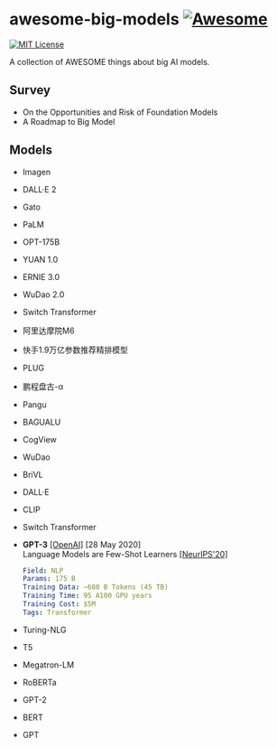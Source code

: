 # awesome-big-models [![Awesome](https://awesome.re/badge.svg)](https://awesome.re)

[![MIT License](https://img.shields.io/badge/license-MIT-green.svg)](https://opensource.org/licenses/MIT)

A collection of AWESOME things about big AI models.

## Survey

- On the Opportunities and Risk of Foundation Models
- A Roadmap to Big Model

## Models

- Imagen
- DALL·E 2
- Gato
- PaLM
- OPT-175B
- YUAN 1.0
- ERNIE 3.0
- WuDao 2.0
- Switch Transformer
- 阿里达摩院M6
- 快手1.9万亿参数推荐精排模型
- PLUG
- 鹏程盘古-α
- Pangu
- BAGUALU
- CogView
- WuDao
- BriVL
- DALL·E
- CLIP
- Switch Transformer
- **GPT-3** [[OpenAI]](https://openai.com/api/) [28 May 2020]  
    Language Models are Few-Shot Learners [[NeurIPS'20]](https://papers.nips.cc/paper/2020/file/1457c0d6bfcb4967418bfb8ac142f64a-Paper.pdf)  

    ```yaml
    Field: NLP  
    Params: 175 B  
    Training Data: ~680 B Tokens (45 TB)  
    Training Time: 95 A100 GPU years  
    Training Cost: $5M  
    Tags: Transformer
    ```

- Turing-NLG
- T5
- Megatron-LM
- RoBERTa
- GPT-2
- BERT
- GPT